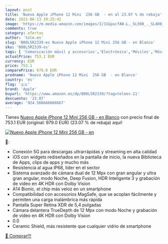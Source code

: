 ```yaml
---
layout: post
title: 'Nuevo Apple iPhone 12 Mini  256 GB  - en al 23.07 % de rebaja'
date: 2021-06-13 19:25:42
image: 'https://m.media-amazon.com/images/I/31GpxcfAW-L._SL500_._SL400_.jpg'
comments: true
category: ofertas
author: 'tole.es'
slug: 'B08L5R2339-es Nuevo Apple iPhone 12 Mini 256 GB - en Blanco'
sku: 'B08L5R2339-es'
tags: [ 'Comunicación móvil y accesorios','Electrónica','Móviles','Móviles y smartphones libres','apple','iphone', ]
actualPrice: 753.1 EUR
currency: EUR
price: 753.1
comparePrice: 979.0 EUR
prodname: 'Nuevo Apple iPhone 12 Mini  256 GB  - en Blanco'
country: 'es'
flag: '🇪🇸'
brand: 'Apple'
buyurl: 'https://www.amazon.es/dp/B08L5R2339/?tag=tolees-21'
descuento: '23.07'
average: '924.566666666667'
---
```


Tienes [Nuevo Apple iPhone 12 Mini  256 GB  - en Blanco](https://www.amazon.es/dp/B08L5R2339/?tag=tolees-21) con precio final de  753.1 EUR (original: 979.0 EUR) (23.07 %  de rebaja) aqui!

[![Nuevo Apple iPhone 12 Mini  256 GB  - en](https://m.media-amazon.com/images/I/31GpxcfAW-L._SL500_._SL400_.jpg)](https://www.amazon.es/dp/B08L5R2339/?tag=tolees-21)

🔎:

- Conexión 5G para descargas ultrarrápidas y streaming en alta calidad
- iOS con widgets rediseñados en la pantalla de inicio, la nueva Biblioteca de Apps, clips de apps y mucho más
- Resistencia al agua IP68, líder en el sector
- Sistema avanzado de cámara dual de 12 Mpx con gran angular y ultra gran angular, modo Noche, Deep Fusion, HDR Inteligente 3 y grabación de vídeo en 4K HDR con Dolby Vision
- A14 Bionic, el chip más veloz en un smartphone
- Compatibilidad con accesorios MagSafe, que se acoplan fácilmente y permiten una carga inalámbrica más rápida
- Pantalla Super Retina XDR de 5,4 pulgadas
- Cámara delantera TrueDepth de 12 Mpx con modo Noche y grabación de vídeo en 4K HDR con Dolby Vision
- 0.0
- Ceramic Shield, más resistente que cualquier vidrio de smartphone

[🛒 Comprar!!!](https://www.amazon.es/dp/B08L5R2339/?tag=tolees-21)
